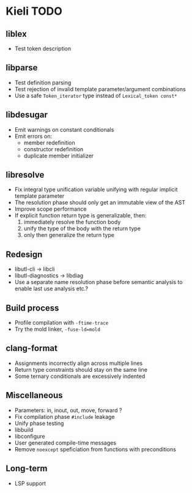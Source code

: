 # Kieli TODO

## liblex
- Test token description

## libparse
- Test definition parsing
- Test rejection of invalid template parameter/argument combinations
- Use a safe `Token_iterator` type instead of `Lexical_token const*`

## libdesugar
- Emit warnings on constant conditionals
- Emit errors on:
    - member redefinition
    - constructor redefinition
    - duplicate member initializer

## libresolve
- Fix integral type unification variable unifying with regular implicit template parameter
- The resolution phase should only get an immutable view of the AST
- Improve scope performance
- If explicit function return type is generalizable, then:
    1. immediately resolve the function body
    2. unify the type of the body with the return type
    3. only then generalize the return type

## Redesign
- libutl-cli &rarr; libcli
- libutl-diagnostics &rarr; libdiag
- Use a separate name resolution phase before semantic analysis to enable last use analysis etc.?

## Build process
- Profile compilation with `-ftime-trace`
- Try the mold linker, `-fuse-ld=mold`

## clang-format
- Assignments incorrectly align across multiple lines
- Return type constraints should stay on the same line
- Some ternary conditionals are excessively indented

## Miscellaneous
- Parameters: in, inout, out, move, forward ?
- Fix compilation phase `#include` leakage
- Unify phase testing
- libbuild
- libconfigure
- User generated compile-time messages
- Remove `noexcept` speficiation from functions with preconditions

## Long-term
- LSP support
